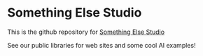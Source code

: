 # Something Else Studio

This is the github repository for [Something Else Studio](https://www.se.studio)

See our public libraries for web sites and some cool AI examples!
